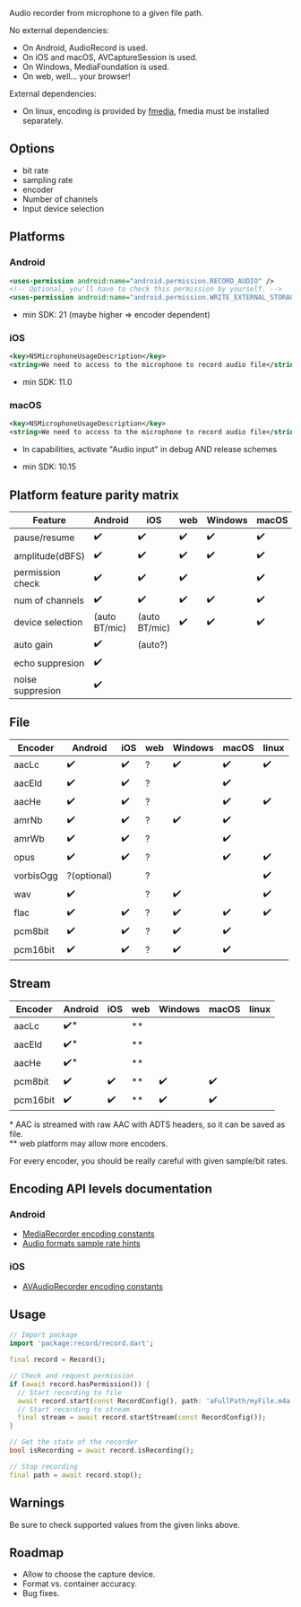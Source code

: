 Audio recorder from microphone to a given file path.  

No external dependencies:

- On Android, AudioRecord is used.  
- On iOS and macOS, AVCaptureSession is used.  
- On Windows, MediaFoundation is used.
- On web, well... your browser!

External dependencies:
- On linux, encoding is provided by [fmedia](https://stsaz.github.io/fmedia/), fmedia must be installed separately.

## Options
- bit rate
- sampling rate
- encoder
- Number of channels
- Input device selection

## Platforms

### Android
```xml
<uses-permission android:name="android.permission.RECORD_AUDIO" />
<!-- Optional, you'll have to check this permission by yourself. -->
<uses-permission android:name="android.permission.WRITE_EXTERNAL_STORAGE" />
```
- min SDK: 21 (maybe higher => encoder dependent)

### iOS
```xml
<key>NSMicrophoneUsageDescription</key>
<string>We need to access to the microphone to record audio file</string>
```
- min SDK: 11.0

### macOS
```xml
<key>NSMicrophoneUsageDescription</key>
<string>We need to access to the microphone to record audio file</string>
```

- In capabilities, activate "Audio input" in debug AND release schemes

- min SDK: 10.15

## Platform feature parity matrix
| Feature          | Android        | iOS             | web     | Windows    | macOS  | linux
|------------------|----------------|-----------------|---------|------------|-------|-----------
| pause/resume     | ✔️             |   ✔️           | ✔️     |      ✔️    | ✔️    |  ✔️
| amplitude(dBFS)  | ✔️             |   ✔️           |  ✔️     |    ✔️     |  ✔️   |
| permission check | ✔️             |   ✔️           |  ✔️    |            |  ✔️   |
| num of channels  | ✔️             |   ✔️           |  ✔️    |    ✔️      |  ✔️   |  ✔️
| device selection | (auto BT/mic)  | (auto BT/mic)   |  ✔️    |    ✔️      |  ✔️   |  ✔️
| auto gain        | ✔️             | (auto?)         |         |            |       |  
| echo suppresion  | ✔️             |                 |         |            |       |  
| noise suppresion | ✔️             |                 |         |            |       |  

## File
| Encoder         | Android        | iOS     | web     | Windows | macOS   | linux
|-----------------|----------------|---------|---------|---------|---------|---------
| aacLc           | ✔️            |   ✔️    |  ?      |   ✔️    |  ✔️    |  ✔️ 
| aacEld          | ✔️            |   ✔️    |  ?      |         |  ✔️    | 
| aacHe           | ✔️            |   ✔️    |  ?      |         |  ✔️    |  ✔️ 
| amrNb           | ✔️            |   ✔️    |  ?      |   ✔️    |  ✔️    |  
| amrWb           | ✔️            |   ✔️    |  ?      |          |  ✔️   |  
| opus            | ✔️            |   ✔️    |  ?      |         |  ✔️    |  ✔️ 
| vorbisOgg       | ?(optional)   |          |  ?      |         |        |   ✔️  
| wav             |  ✔️           |         |  ?      |    ✔️    |        |   ✔️ 
| flac            |  ✔️           |    ✔️    |  ?      |  ✔️     |   ✔️  |   ✔️
| pcm8bit         | ✔️            |   ✔️    |  ?      |    ✔️   |  ✔️   |  
| pcm16bit        | ✔️            |   ✔️    |  ?      |   ✔️    |  ✔️   |  

## Stream
| Encoder         | Android        | iOS     | web     | Windows | macOS   | linux
|-----------------|----------------|---------|---------|---------|---------|---------
| aacLc           | ✔️*            |       |  **      |         |         |  
| aacEld          | ✔️*            |       |  **      |         |         | 
| aacHe           | ✔️*            |       |  **      |         |         |  
| pcm8bit         | ✔️            |  ✔️    |   **    |   ✔️    |  ✔️     |  
| pcm16bit        | ✔️            |  ✔️    |   **    |  ✔️     | ✔️     |  

\* AAC is streamed with raw AAC with ADTS headers, so it can be saved as file.  
** web platform may allow more encoders.  


For every encoder, you should be really careful with given sample/bit rates.                                                   

## Encoding API levels documentation
### Android
* [MediaRecorder encoding constants](https://developer.android.com/reference/android/media/MediaRecorder.AudioEncoder)
* [Audio formats sample rate hints](https://developer.android.com/guide/topics/media/media-formats#audio-formats)

### iOS
* [AVAudioRecorder encoding constants](https://developer.apple.com/documentation/coreaudiotypes/coreaudiotype_constants/1572096-audio_data_format_identifiers)

## Usage
```dart
// Import package
import 'package:record/record.dart';

final record = Record();

// Check and request permission
if (await record.hasPermission()) {
  // Start recording to file
  await record.start(const RecordConfig(), path: 'aFullPath/myFile.m4a');
  // Start recording to stream
  final stream = await record.startStream(const RecordConfig());
}

// Get the state of the recorder
bool isRecording = await record.isRecording();

// Stop recording
final path = await record.stop();
```

## Warnings
Be sure to check supported values from the given links above.

## Roadmap
- Allow to choose the capture device.
- Format vs. container accuracy.
- Bug fixes.
